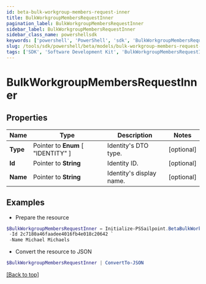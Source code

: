 ```yaml
---
id: beta-bulk-workgroup-members-request-inner
title: BulkWorkgroupMembersRequestInner
pagination_label: BulkWorkgroupMembersRequestInner
sidebar_label: BulkWorkgroupMembersRequestInner
sidebar_class_name: powershellsdk
keywords: ['powershell', 'PowerShell', 'sdk', 'BulkWorkgroupMembersRequestInner', 'BetaBulkWorkgroupMembersRequestInner'] 
slug: /tools/sdk/powershell/beta/models/bulk-workgroup-members-request-inner
tags: ['SDK', 'Software Development Kit', 'BulkWorkgroupMembersRequestInner', 'BetaBulkWorkgroupMembersRequestInner']
---
```



# BulkWorkgroupMembersRequestInner

## Properties

Name | Type | Description | Notes
------------ | ------------- | ------------- | -------------
**Type** |  Pointer to  **Enum** [  "IDENTITY" ] | Identity's DTO type. | [optional] 
**Id** |  Pointer to **String** | Identity ID. | [optional] 
**Name** |  Pointer to **String** | Identity's display name. | [optional] 

## Examples

- Prepare the resource
```powershell
$BulkWorkgroupMembersRequestInner = Initialize-PSSailpoint.BetaBulkWorkgroupMembersRequestInner  -Type IDENTITY `
 -Id 2c7180a46faadee4016fb4e018c20642 `
 -Name Michael Michaels
```

- Convert the resource to JSON
```powershell
$BulkWorkgroupMembersRequestInner | ConvertTo-JSON
```


[[Back to top]](#) 

